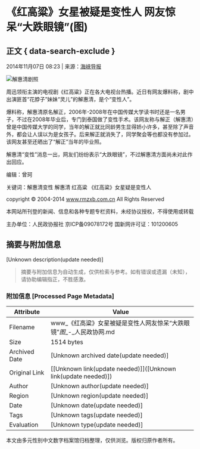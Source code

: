 # 《红高粱》女星被疑是变性人 网友惊呆“大跌眼镜”(图)

## 正文 { data-search-exclude }


2014年11月07日 08:23 | 来源：[海峡导报](http://www.baidu.com/baidu?word=海峡导报) 

![解惠清剧照](http://www.rmzxb.com.cn/upload/resources/image/2014/11/07/40601.jpg)

周迅领衔主演的电视剧《红高粱》正在各大电视台热播。近日有网友爆料称，剧中出演匪首“花脖子”妹妹“灵儿”的解惠清，是个“变性人”。

爆料称，解惠清原名解正，2006年-2008年在中国传媒大学读书时还是一名男子，不过在2008年毕业后，专门到泰国做了变性手术。该网友称与解正（解惠清）曾是中国传媒大学的同学，当年的解正就比同龄男生显得娇小许多，甚至除了声音外，都会让人误以为是女孩子。后来解正就消失了，同学聚会等也都没有参加过。该网友甚至还晒出了“解正”当年的毕业照。

解惠清“变性”消息一出，网友们纷纷表示“大跌眼镜”，不过解惠清方面尚未对此作出回应。

编辑：曾珂

关键词：解惠清变性 解惠清 红高粱 《红高粱》女星疑是变性人

copyright © 2004-2014 www.rmzxb.com.cn All Rights Reserved

本网站所刊登的新闻、信息和各种专题专栏资料，未经协议授权，不得使用或转载

主办单位：人民政协报社 京ICP备09078172号 国新网许可证：101200605
<!-- tcd_original_link https://www.rmzxb.com.cn/sqmy/nywy/2014/11/07/403937.shtml -->


## 摘要与附加信息

<!-- tcd_abstract -->
[Unknown description(update needed)]
<!-- tcd_abstract_end -->

> 摘要与附加信息为自动生成，仅供检索与参考。如有错误或遗漏（未知），请协助编辑指正，不胜感激。

### 附加信息 [Processed Page Metadata]

| Attribute       | Value                                  |
|-----------------|----------------------------------------|
| Filename        | www_《红高粱》女星被疑是变性人网友惊呆“大跌眼镜”_图__-_人民政协网.md                             |
| Size            | 1514 bytes                           |
| Archived Date   | [Unknown archived date(update needed)]                             |
| Original Link   | [[Unknown link(update needed)]]([Unknown link(update needed)])                       |
| Author          | [Unknown author(update needed)]                               |
| Region          | [Unknown region(update needed)]                               |
| Date            | [Unknown date(update needed)]                                 |
| Tags            | [Unknown tags(update needed)]                                 |
| Evaluation            | [Unknown type(update needed)]                                 |
<!-- tcd_table_end -->

本文由多元性别中文数字档案馆归档整理，仅供浏览。版权归原作者所有。

